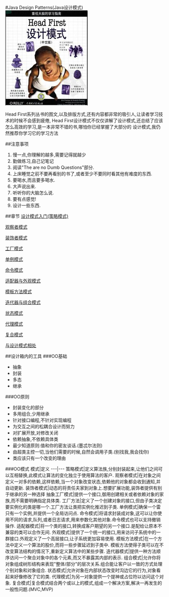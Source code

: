 #Java Design Patterns(Java设计模式)
![Conver](/img/conver.jpg)

Head First系列丛书的图文,以及排版方式,还有内容都非常的吸引人,让读者学习技术的时候不会感到疲倦,
Head First设计模式不仅仅讲解了设计模式,还总结了应该怎么高效的学习,是一本非常不错的书,哪怕你已经掌握了大部分的
设计模式,我仍然推荐你学习它的学习方法

##注意事项
1. 慢一点,你理解的越多,需要记得就越少
2. 勤做练习,自己记笔记
3. 阅读"The are no Dumb Questions"部分.
4. 上床睡觉之前不要再看别的书了,或者至少不要同时看其他有难度的东西.
5. 要喝水,而且要多喝水.
6. 大声说出来.
7. 听听你的大脑怎么说.
8. 要有点感觉!
9. 设计一些东西.

##章节
[设计模式入门(策略模式)](/code/src/main/java/com/siyehua/chapter1)

[观察者模式](/code/src/main/java/com/siyehua/chapter2)

[装饰者模式](/code/src/main/java/com/siyehua/chapter3)

[工厂模式](/code/src/main/java/com/siyehua/chapter4)

[单例模式](/code/src/main/java/com/siyehua/chapter5)

[命令模式](/code/src/main/java/com/siyehua/chapter6)

[适配器与外观模式](/code/src/main/java/com/siyehua/chapter7)

[模板方法模式](/code/src/main/java/com/siyehua/chapter8)

[迭代器与组合模式](/code/src/main/java/com/siyehua/chapter9)

[状态模式](/code/src/main/java/com/siyehua/chapter10)

[代理模式](/code/src/main/java/com/siyehua/chapter11)

[复合模式](/code/src/main/java/com/siyehua/chapter12)

[与设计模式相处](/code/src/main/java/com/siyehua/chapter13)

##设计箱内的工具
###OO基础
 * 抽象
 * 封装
 * 多态
 * 继承

###OO原则
 * 封装变化的部分
 * 多用组合,少用继承
 * 针对接口编程,不针对实现编程
 * 为交互之间的松耦合设计而努力
 * 对扩展开放,对修改关闭
 * 依赖抽象,不依赖具体类
 * 最少知道原则:值和你的密友谈话.(墨忒尔法则)
 * 由超类主控一切,当他们需要的时候,自然会调用子类.(别找我,我会找你)
 * 类应该只有一个改变的理由

###OO模式
模式|定义
---|---
策略模式|定义算法族,分别封装起来,让他们之间可以互相替换,此模式让算法的变化独立于使用算法的客户.
观察者模式|在对象之间定义一对多的依赖,这样依赖,当一个对象改变状态,依赖他的对象都会收到通知,并自动更新.
装饰者模式|动态的将责任夫家到对象上.想要扩展功能,装饰者提供有别于继承的另一种选择
抽象工厂模式|提供一个接口,御用创建相关或者依赖对象的家族,而不需要明确指定具体类.
工厂方法|定义了一个创建对象的接口,但由子类决定要实例化的类是哪一个.工厂方法让类把实例化推迟到子类.
单例模式|确保一个雷只有一个实例,并提供一个全局访问点.
命令模式|将请求封装成对象,这可以让你使用不同的请求,队列,或者日志请求,用来参数化其他对象.命令模式也可以支持撤销操作.
适配器模式|将一个类的接口,转换成客户期望的另一个接口.是配给让原本不兼容的类可以合作无间.
外观模式|提供了一个统一的接口,用来访问子系统中的一群接口.外观定义了一个高层接口,让子系统更加容易使用.
模板方法模式|在一个方法中定义一个算法的股价,而将一些步骤延迟到子类中. 模板方法使得子类可以在不改变算法结构的情况下,重新定义算法中的某些步骤.
迭代器模式|提供一种方法顺序访问一个聚合对象中的各个元素,而又不暴露其内部的表示.
组合模式|允许你将对象组成树形结构来表现"整体/部分"的层次关系.组合能让客户以一致的方式处理个别对象和对象组合.
状态模式|允许对象在内部状态改变时沟边它的行为,对象看起来好像修改了它的类.
代理模式|为另一对象提供一个提神或占位符以访问这个对象.
复合模式|复合模式结合两个或以上的模式,组成一个解决方案,解决一再发生的一般性问题.(MVC,MVP)






